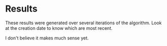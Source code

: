 # Results

These results were generated over several iterations of the algorithm. Look
at the creation date to know which are most recent. 

I don't believe it makes much sense yet.